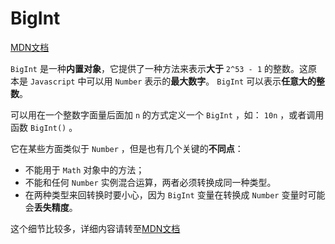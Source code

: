 # BigInt

[MDN文档](https://developer.mozilla.org/zh-CN/docs/Web/JavaScript/Reference/Global_Objects/BigInt)

`BigInt` 是一种**内置对象**，它提供了一种方法来表示**大于** `2^53 - 1` 的整数。这原本是 `Javascript` 中可以用 `Number` 表示的**最大数字**。 `BigInt` 可以表示**任意大的整数**。

可以用在一个整数字面量后面加 `n` 的方式定义一个 `BigInt` ，如： `10n` ，或者调用函数 `BigInt()` 。

它在某些方面类似于 `Number` ，但是也有几个关键的**不同点**：

* 不能用于 `Math` 对象中的方法；
* 不能和任何 `Number` 实例混合运算，两者必须转换成同一种类型。
* 在两种类型来回转换时要小心，因为 `BigInt` 变量在转换成 `Number` 变量时可能会**丢失精度**。

这个细节比较多，详细内容请转至[MDN文档](https://developer.mozilla.org/zh-CN/docs/Web/JavaScript/Reference/Global_Objects/BigInt)
